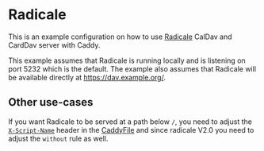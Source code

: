 # Radicale

This is an example configuration on how to use
[Radicale](https://radicale.org/) CalDav and CardDav server with
Caddy.

This example assumes that Radicale is running locally and is listening
on port 5232 which is the default. The example also assumes that
Radicale will be available directly at https://dav.example.org/.

## Other use-cases

If you want Radicale to be served at a path below `/`, you need to
adjust the [`X-Script-Name`](https://radicale.org/proxy/) header in
the [CaddyFile](./Caddyfile) and since radicale V2.0 you need to 
adjust the `without` rule as well.
